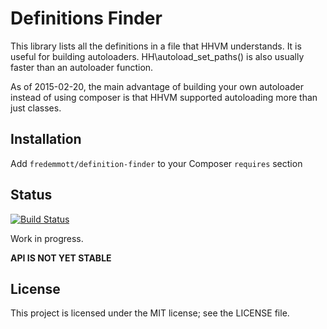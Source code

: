 Definitions Finder
==================

This library lists all the definitions in a file that HHVM understands. It is
useful for building autoloaders. HH\autoload_set_paths() is also usually faster than an autoloader function.

As of 2015-02-20, the main advantage of building your own autoloader instead of
using composer is that HHVM supported autoloading more than just classes.

Installation
------------

Add `fredemmott/definition-finder` to your Composer `requires` section


Status
------

[![Build Status](https://travis-ci.org/fredemmott/definitions-finder.svg?branch=master)](https://travis-ci.org/fredemmott/definitions-finder)

Work in progress.

**API IS NOT YET STABLE**

License
-------

This project is licensed under the MIT license; see the LICENSE file.
